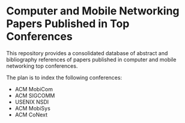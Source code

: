 # Computer and Mobile Networking Papers Published in Top Conferences

This repository provides a consolidated database of abstract and bibliography references of papers published in computer and mobile networking top conferences.

The plan is to index the following conferences:

- ACM MobiCom
- ACM SIGCOMM
- USENIX NSDI
- ACM MobiSys
- ACM CoNext
